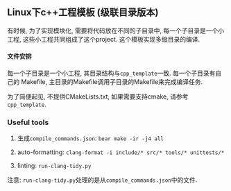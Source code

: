 ## Linux下c++工程模板 (级联目录版本)

有时候, 为了实现模块化, 需要将代码放在不同的子目录中, 每一个子目录是一个小工程,
这些小工程共同组成了这个project. 这个模板实现多级目录的编译.


#### 文件安排

每一个子目录是一个小工程, 其目录结构与`cpp_template`一致. 每一个子目录有自己的
Makefile, 主目录的Makefile调用子目录的Makefile来完成编译任务.

为了简便起见, 不提供CMakeLists.txt, 如果需要支持cmake, 请参考`cpp_template`.


### Useful tools

1. 生成`compile_commands.json`: `bear make -ir -j4 all`

2. auto-formatting: `clang-format -i include/* src/* tools/* unittests/*`

3. linting: `run-clang-tidy.py`

注意: `run-clang-tidy.py`处理的是从`compile_commands.json`中的文件.
